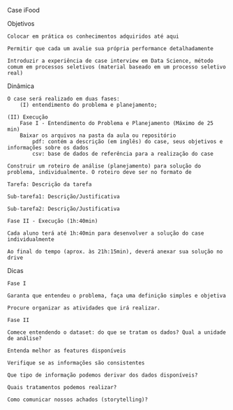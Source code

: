 Case iFood

Objetivos

    Colocar em prática os conhecimentos adquiridos até aqui

    Permitir que cada um avalie sua própria performance detalhadamente

    Introduzir a experiência de case interview em Data Science, método comum em processos seletivos (material baseado em um processo seletivo real)

Dinâmica

    O case será realizado em duas fases:
        (I) entendimento do problema e planejamento;

    (II) Execução
        Fase I - Entendimento do Problema e Planejamento (Máximo de 25 min)
        Baixar os arquivos na pasta da aula ou repositório
            pdf: contém a descrição (em inglês) do case, seus objetivos e informações sobre os dados
            csv: base de dados de referência para a realização do case

    Construir um roteiro de análise (planejamento) para solução do problema, individualmente. O roteiro deve ser no formato de

    Tarefa: Descrição da tarefa

    Sub-tarefa1: Descrição/Justificativa

    Sub-tarefa2: Descrição/Justificativa

    Fase II - Execução (1h:40min)

    Cada aluno terá até 1h:40min para desenvolver a solução do case individualmente

    Ao final do tempo (aprox. às 21h:15min), deverá anexar sua solução no drive

Dicas

    Fase I

    Garanta que entendeu o problema, faça uma definição simples e objetiva

    Procure organizar as atividades que irá realizar.

    Fase II

    Comece entendendo o dataset: do que se tratam os dados? Qual a unidade de análise?

    Entenda melhor as features disponíveis

    Verifique se as informações são consistentes

    Que tipo de informação podemos derivar dos dados disponíveis?

    Quais tratamentos podemos realizar?

    Como comunicar nossos achados (storytelling)?
